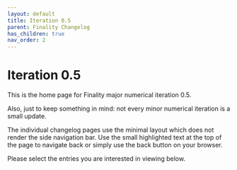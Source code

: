 ```yaml
---
layout: default
title: Iteration 0.5
parent: Finality Changelog
has_children: true
nav_order: 2
---
```

# Iteration 0.5
This is the home page for Finality major numerical iteration 0.5.

Also, just to keep something in mind: not every minor numerical iteration is a small update.

The individual changelog pages use the minimal layout which does not render the side navigation bar. Use the small highlighted text at the top of the page to navigate back or simply use the back button on your browser.

Please select the entries you are interested in viewing below.
